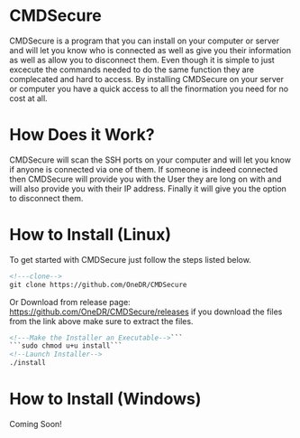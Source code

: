 # CMDSecure

CMDSecure is a program that you can install on your computer or server and will let you know who is connected as well as give you their information as well as allow you to disconnect them. Even though it is simple to just excecute the commands needed to do the same function they are complecated and hard to access. By installing CMDSecure on your server or computer you have a quick access to all the finormation you need for no cost at all. 

# How Does it Work?

CMDSecure will scan the SSH ports on your computer and will let you know if anyone is connected via one of them. If someone is indeed connected then CMDSecure will provide you with the User they are long on with and will also provide you with their IP address. Finally it will give you the option to disconnect them.

# How to Install (Linux)

To get started with CMDSecure just follow the steps listed below.

```html
<!---clone-->
git clone https://github.com/OneDR/CMDSecure
```
Or
Download from release page: 
https://github.com/OneDR/CMDSecure/releases
if you download the files from the link above make sure to extract the files.

```html
<!---Make the Installer an Executable-->```
```sudo chmod u+u install```
<!--Launch Installer-->
./install
```
# How to Install (Windows)
Coming Soon!
